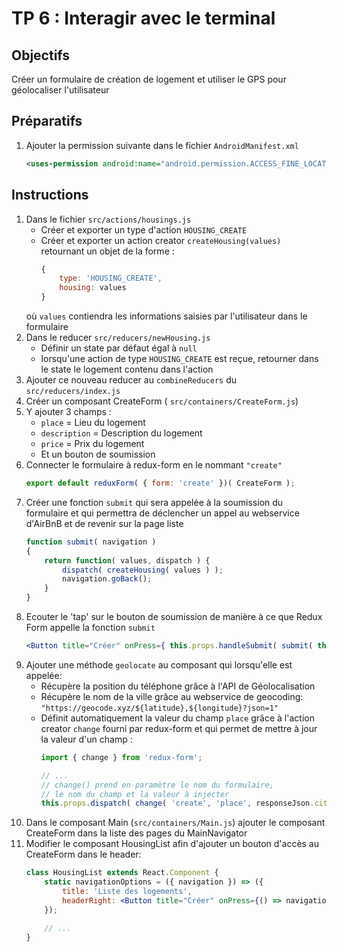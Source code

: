 # TP 6 : Interagir avec le terminal

## Objectifs
Créer un formulaire de création de logement et utiliser le GPS pour géolocaliser l'utilisateur

## Préparatifs
1. Ajouter la permission suivante dans le fichier `AndroidManifest.xml`
    ```xml
    <uses-permission android:name="android.permission.ACCESS_FINE_LOCATION" />
    ```

## Instructions
1. Dans le fichier `src/actions/housings.js`
    + Créer et exporter un type d'action `HOUSING_CREATE`
    + Créer et exporter un action creator `createHousing(values)` retournant un objet de la forme :
        ```js
        {
            type: 'HOUSING_CREATE',
            housing: values
        }
        ```
	où `values` contiendra les informations saisies par l'utilisateur dans le formulaire
1. Dans le reducer `src/reducers/newHousing.js`
    + Définir un state par défaut égal à `null`
    + lorsqu'une action de type `HOUSING_CREATE` est reçue, retourner dans le state le logement contenu dans l'action
1. Ajouter ce nouveau reducer au `combineReducers` du `src/reducers/index.js`
1. Créer un composant CreateForm ( `src/containers/CreateForm.js`)
1. Y ajouter 3 champs :
    + `place` = Lieu du logement
    + `description` = Description du logement
    + `price` = Prix du logement
    + Et un bouton de soumission
1. Connecter le formulaire à redux-form en le nommant `"create"`
    ```js
    export default reduxForm( { form: 'create' })( CreateForm );
    ```
1. Créer une fonction `submit` qui sera appelée à la soumission du formulaire et qui permettra de déclencher un appel au webservice d'AirBnB et de revenir sur la page liste
    ```jsx
    function submit( navigation )
    {
        return function( values, dispatch ) {
            dispatch( createHousing( values ) );
            navigation.goBack();
        }
    }
    ```
1. Ecouter le 'tap' sur le bouton de soumission de manière à ce que Redux Form appelle la fonction `submit`
    ```jsx
    <Button title="Créer" onPress={ this.props.handleSubmit( submit( this.props.navigation ) ) }/>
    ```
1. Ajouter une méthode `geolocate` au composant qui lorsqu'elle est appelée:
    + Récupère la position du téléphone grâce à l'API de Géolocalisation
    + Récupère le nom de la ville grâce au webservice de geocoding:  `"https://geocode.xyz/${latitude},${longitude}?json=1"`
    + Définit automatiquement la valeur du champ `place` grâce à l'action creator `change` fourni par redux-form et qui permet de mettre à jour la valeur d'un champ :
        ```js
        import { change } from 'redux-form';

        // ...
		// change() prend en paramètre le nom du formulaire,
		// le nom du champ et la valeur à injecter
        this.props.dispatch( change( 'create', 'place', responseJson.city ) );
        ```
1. Dans le composant Main (`src/containers/Main.js`) ajouter le composant CreateForm dans la liste des pages du MainNavigator
1. Modifier le composant HousingList afin d'ajouter un bouton d'accès au CreateForm dans le header:
    ```jsx
    class HousingList extends React.Component {
        static navigationOptions = ({ navigation }) => ({
            title: 'Liste des logements',
            headerRight: <Button title="Créer" onPress={() => navigation.navigate( 'create' )}/>
        });

        // ...
    }
    ```